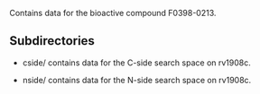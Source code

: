 Contains data for the bioactive compound F0398-0213.

## Subdirectories

- cside/ contains data for the C-side search space on rv1908c.

- nside/ contains data for the N-side search space on rv1908c.

